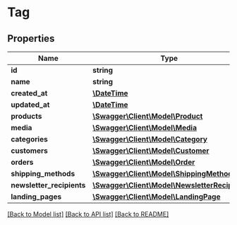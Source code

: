 # Tag

## Properties
Name | Type | Description | Notes
------------ | ------------- | ------------- | -------------
**id** | **string** |  | [optional] 
**name** | **string** |  | 
**created_at** | [**\DateTime**](\DateTime.md) |  | 
**updated_at** | [**\DateTime**](\DateTime.md) |  | [optional] 
**products** | [**\Swagger\Client\Model\Product**](Product.md) |  | [optional] 
**media** | [**\Swagger\Client\Model\Media**](Media.md) |  | [optional] 
**categories** | [**\Swagger\Client\Model\Category**](Category.md) |  | [optional] 
**customers** | [**\Swagger\Client\Model\Customer**](Customer.md) |  | [optional] 
**orders** | [**\Swagger\Client\Model\Order**](Order.md) |  | [optional] 
**shipping_methods** | [**\Swagger\Client\Model\ShippingMethod**](ShippingMethod.md) |  | [optional] 
**newsletter_recipients** | [**\Swagger\Client\Model\NewsletterRecipient**](NewsletterRecipient.md) |  | [optional] 
**landing_pages** | [**\Swagger\Client\Model\LandingPage**](LandingPage.md) |  | [optional] 

[[Back to Model list]](../../README.md#documentation-for-models) [[Back to API list]](../../README.md#documentation-for-api-endpoints) [[Back to README]](../../README.md)

